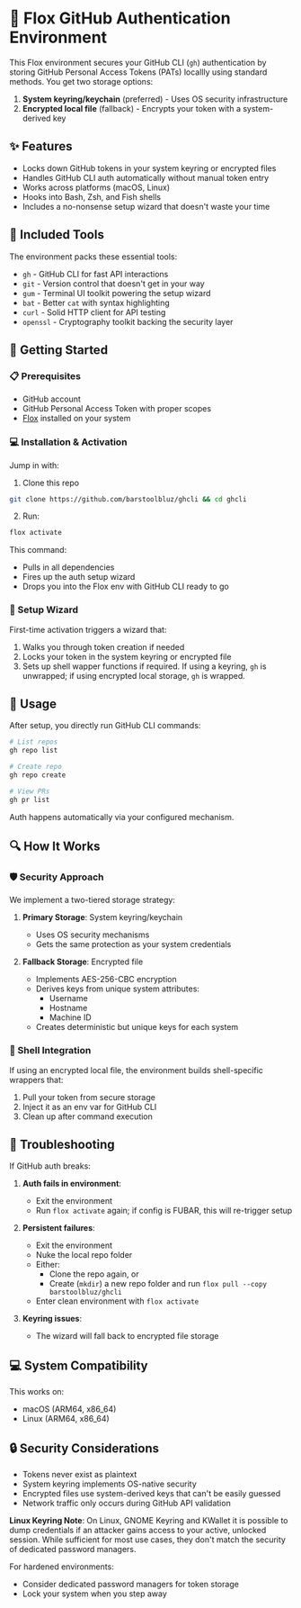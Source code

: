 # 🔐 Flox GitHub Authentication Environment

This Flox environment secures your GitHub CLI (`gh`) authentication by storing GitHub Personal Access Tokens (PATs) locallly using standard methods. You get two storage options:

1. **System keyring/keychain** (preferred) - Uses OS security infrastructure
2. **Encrypted local file** (fallback) - Encrypts your token with a system-derived key

## ✨ Features

- Locks down GitHub tokens in your system keyring or encrypted files
- Handles GitHub CLI auth automatically without manual token entry
- Works across platforms (macOS, Linux)
- Hooks into Bash, Zsh, and Fish shells
- Includes a no-nonsense setup wizard that doesn't waste your time

## 🧰 Included Tools

The environment packs these essential tools:

- `gh` - GitHub CLI for fast API interactions
- `git` - Version control that doesn't get in your way
- `gum` - Terminal UI toolkit powering the setup wizard
- `bat` - Better `cat` with syntax highlighting
- `curl` - Solid HTTP client for API testing
- `openssl` - Cryptography toolkit backing the security layer

## 🏁 Getting Started

### 📋 Prerequisites

- GitHub account
- GitHub Personal Access Token with proper scopes
- [Flox](https://flox.dev) installed on your system

### 💻 Installation & Activation

Jump in with:

1. Clone this repo

```sh
git clone https://github.com/barstoolbluz/ghcli && cd ghcli
```

 2. Run:

```sh
flox activate
```

This command:
- Pulls in all dependencies
- Fires up the auth setup wizard
- Drops you into the Flox env with GitHub CLI ready to go

### 🧙 Setup Wizard

First-time activation triggers a wizard that:

1. Walks you through token creation if needed
2. Locks your token in the system keyring or encrypted file
3. Sets up shell wapper functions if required. If using a keyring, `gh` is unwrapped; if using encrypted local storage, `gh` is wrapped.

## 📝 Usage

After setup, you directly run GitHub CLI commands:

```bash
# List repos
gh repo list

# Create repo
gh repo create

# View PRs
gh pr list
```

Auth happens automatically via your configured mechanism.

## 🔍 How It Works

### 🛡️ Security Approach

We implement a two-tiered storage strategy:

1. **Primary Storage**: System keyring/keychain
   - Uses OS security mechanisms
   - Gets the same protection as your system credentials

2. **Fallback Storage**: Encrypted file
   - Implements AES-256-CBC encryption
   - Derives keys from unique system attributes:
     - Username
     - Hostname
     - Machine ID
   - Creates deterministic but unique keys for each system

### 🐚 Shell Integration

If using an encrypted local file, the environment builds shell-specific wrappers that:

1. Pull your token from secure storage
2. Inject it as an env var for GitHub CLI
3. Clean up after command execution

## 🔧 Troubleshooting

If GitHub auth breaks:

1. **Auth fails in environment**: 
   - Exit the environment
   - Run `flox activate` again; if config is FUBAR, this will re-trigger setup
   
2. **Persistent failures**:
   - Exit the environment
   - Nuke the local repo folder
   - Either:
     - Clone the repo again, or
     - Create (`mkdir`) a new repo folder and run `flox pull --copy barstoolbluz/ghcli`
   - Enter clean environment with `flox activate`

3. **Keyring issues**: 
   - The wizard will fall back to encrypted file storage

## 💻 System Compatibility

This works on:
- macOS (ARM64, x86_64)
- Linux (ARM64, x86_64)

## 🔒 Security Considerations

- Tokens never exist as plaintext
- System keyring implements OS-native security
- Encrypted files use system-derived keys that can't be easily guessed
- Network traffic only occurs during GitHub API validation

**Linux Keyring Note**: 
On Linux, GNOME Keyring and KWallet it is possible to dump credentials if an attacker gains access to your active, unlocked session. While sufficient for most use cases, they don't match the security of dedicated password managers.

For hardened environments:
- Consider dedicated password managers for token storage
- Lock your system when you step away
